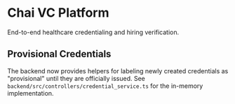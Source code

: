 # Chai VC Platform

End-to-end healthcare credentialing and hiring verification.

## Provisional Credentials

The backend now provides helpers for labeling newly created credentials as
"provisional" until they are officially issued. See
`backend/src/controllers/credential_service.ts` for the in-memory
implementation.
